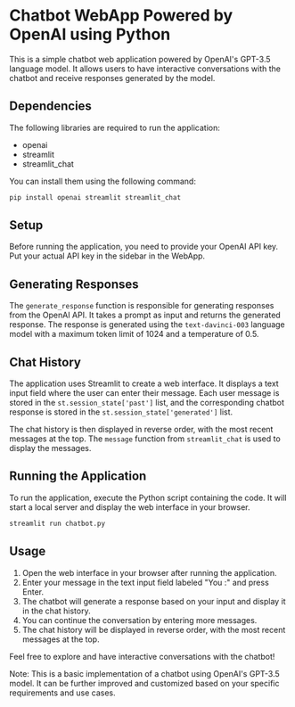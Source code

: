 # Chatbot WebApp Powered by OpenAI using Python

This is a simple chatbot web application powered by OpenAI's GPT-3.5 language model. It allows users to have interactive conversations with the chatbot and receive responses generated by the model.

## Dependencies

The following libraries are required to run the application:

- openai
- streamlit
- streamlit_chat

You can install them using the following command:

```bash
pip install openai streamlit streamlit_chat
```

## Setup

Before running the application, you need to provide your OpenAI API key. Put your actual API key in the sidebar in the WebApp.

## Generating Responses

The `generate_response` function is responsible for generating responses from the OpenAI API. It takes a prompt as input and returns the generated response. The response is generated using the `text-davinci-003` language model with a maximum token limit of 1024 and a temperature of 0.5.

## Chat History

The application uses Streamlit to create a web interface. It displays a text input field where the user can enter their message. Each user message is stored in the `st.session_state['past']` list, and the corresponding chatbot response is stored in the `st.session_state['generated']` list.

The chat history is then displayed in reverse order, with the most recent messages at the top. The `message` function from `streamlit_chat` is used to display the messages.

## Running the Application

To run the application, execute the Python script containing the code. It will start a local server and display the web interface in your browser.

```bash
streamlit run chatbot.py
```

## Usage

1. Open the web interface in your browser after running the application.
2. Enter your message in the text input field labeled "You :" and press Enter.
3. The chatbot will generate a response based on your input and display it in the chat history.
4. You can continue the conversation by entering more messages.
5. The chat history will be displayed in reverse order, with the most recent messages at the top.

Feel free to explore and have interactive conversations with the chatbot!

Note: This is a basic implementation of a chatbot using OpenAI's GPT-3.5 model. It can be further improved and customized based on your specific requirements and use cases.

